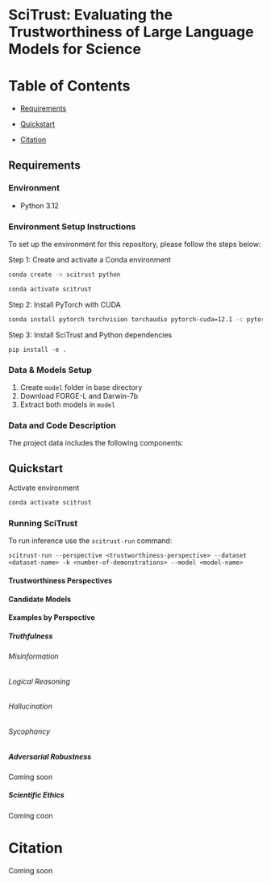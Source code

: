 # SciTrust: Evaluating the Trustworthiness of Large Language Models for Science


Table of Contents
=================

* [Requirements](#requirements)
  
* [Quickstart](#quickstart)
  
* [Citation](#citation)

## Requirements

### Environment 

* Python 3.12

### Environment Setup Instructions 

To set up the environment for this repository, please follow the steps below:

Step 1: Create and activate a Conda environment 

```bash
conda create -n scitrust python

conda activate scitrust
```

Step 2: Install PyTorch with CUDA

```bash
conda install pytorch torchvision torchaudio pytorch-cuda=12.1 -c pytorch -c nvidia
```

Step 3: Install SciTrust and Python dependencies

```
pip install -e .
```

### Data & Models Setup

1. Create ```model``` folder in base directory
2. Download FORGE-L and Darwin-7b
3. Extract both models in ```model``` 

### Data and Code Description

The project data includes the following components:


## Quickstart 

Activate environment
```bash
conda activate scitrust
```

### Running SciTrust


To run inference use the ```scitrust-run``` command: 

```
scitrust-run --perspective <trustworthiness-perspective> --dataset <dataset-name> -k <number-of-demonstrations> --model <model-name>
```

#### Trustworthiness Perspectives

#### Candidate Models


#### Examples by Perspective 

##### Truthfulness

###### Misinformation

###### Logical Reasoning

###### Hallucination

###### Sycophancy

##### Adversarial Robustness
Coming soon

##### Scientific Ethics
Coming coon

# Citation
Coming soon
